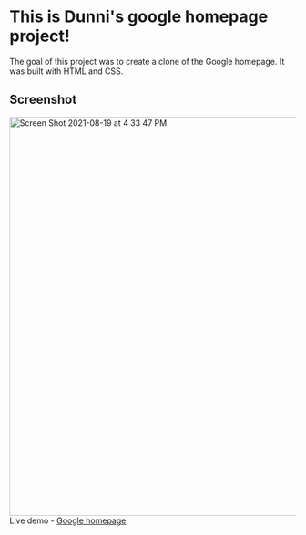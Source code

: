 <h1>This is Dunni's google homepage project!</h1>
<p>The goal of this project was to create a clone of the Google homepage. It was built with HTML and CSS.</p>
<h2>Screenshot</h2>
<img width="700" alt="Screen Shot 2021-08-19 at 4 33 47 PM" src="https://user-images.githubusercontent.com/16934581/130155612-da9502f2-f1b8-4966-b94f-47b26d3eb0ad.png">
Live demo - <a href="https://adunnia.github.io/google-homepage/">Google homepage</a>
